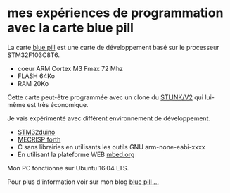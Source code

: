 # mes expériences de programmation avec la carte blue pill

 La carte [blue pill](https://www.ebay.ca/itm/STM32F103C8T6-ARM-STM32-Minimum-System-Development-Board-Module-For-Arduino/311156408508?epid=532038167&hash=item48725e00bc:g:onsAAOSwETJaNPe2) est une carte de développement basé sur le processeur STM32F103C8T6. 
 
 * coeur ARM Cortex M3 Fmax 72 Mhz
 * FLASH 64Ko
 * RAM 20Ko
 
Cette carte peut-être programmée avec un clone du [STLINK/V2](https://www.ebay.ca/itm/ST-Link-V2-Programming-Unit-mini-STM8-STM32-Emulator-Downloader/381374717427?epid=857632943&hash=item58cbb45df3:g:cM0AAOSwymxVO5Ab) qui lui-même est très économique.

Je vais expérimenté avec différent environnement de développement.

* [STM32duino](https://github.com/stm32duino/wiki/wiki/Getting-Started)
* [MECRISP forth](http://mecrisp.sourceforge.net/)
* C sans librairies en utilisants les outils GNU arm-none-eabi-xxxx
* En utilisant la plateforme WEB [mbed.org](https://mbed.org)

Mon PC fonctionne sur Ubuntu 16.04 LTS.

Pour plus d'information voir sur mon blog [blue pill ...](http://picatout-jd.blogspot.com/2018/08/pilule-bleue-introduction.html)

 
